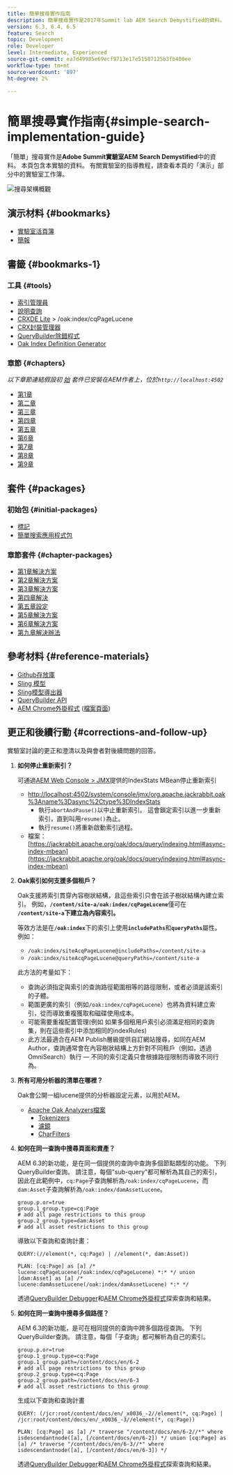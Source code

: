 ```yaml
---
title: 簡單搜尋實作指南
description: 簡單搜尋實作是2017年Summit lab AEM Search Demystified的資料。 本頁包含本實驗的資料。 有關實驗室的指導教程，請查看本頁的「演示」部分中的實驗室工作簿。
version: 6.3, 6.4, 6.5
feature: Search
topic: Development
role: Developer
level: Intermediate, Experienced
source-git-commit: ea7d49985e69ecf9713e17e51587125b3fb400ee
workflow-type: tm+mt
source-wordcount: '897'
ht-degree: 2%

---
```



# 簡單搜尋實作指南{#simple-search-implementation-guide}

「簡單」搜尋實作是&#x200B;**Adobe Summit實驗室AEM Search Demystified**&#x200B;中的資料。 本頁包含本實驗的資料。 有關實驗室的指導教程，請查看本頁的「演示」部分中的實驗室工作簿。

![搜尋架構概觀](assets/l4080/simple-search-application.png)

## 演示材料 {#bookmarks}

* [實驗室活頁簿](assets/l4080/l4080-lab-workbook.pdf)
* [簡報](assets/l4080/l4080-presentation.pdf)

## 書籤 {#bookmarks-1}

### 工具 {#tools}

* [索引管理員](http://localhost:4502/libs/granite/operations/content/diagnosis/tool.html/granite_oakindexmanager)
* [說明查詢](http://localhost:4502/libs/granite/operations/content/diagnosis/tool.html/granite_queryperformance)
* [CRXDE Lite](http://localhost:4502/crx/de/index.jsp#/oak%3Aindex/cqPageLucene) > /oak:index/cqPageLucene
* [CRX封裝管理器](http://localhost:4502/crx/packmgr/index.jsp)
* [QueryBuilder除錯程式](http://localhost:4502/libs/cq/search/content/querydebug.html?)
* [Oak Index Definition Generator](https://oakutils.appspot.com/generate/index)

### 章節 {#chapters}

*以下章節連結假設初 [始](#initialpackages) 套件已安裝在AEM作者上，位於`http://localhost:4502`*

* [第1章](http://localhost:4502/editor.html/content/summit/l4080/chapter-1.html)
* [第二章](http://localhost:4502/editor.html/content/summit/l4080/chapter-2.html)
* [第三章](http://localhost:4502/editor.html/content/summit/l4080/chapter-3.html)
* [第四章](http://localhost:4502/editor.html/content/summit/l4080/chapter-4.html)
* [第五章](http://localhost:4502/editor.html/content/summit/l4080/chapter-5.html)
* [第6章](http://localhost:4502/editor.html/content/summit/l4080/chapter-6.html)
* [第7章](http://localhost:4502/editor.html/content/summit/l4080/chapter-7.html)
* [第8章](http://localhost:4502/editor.html/content/summit/l4080/chapter-8.html)
* [第9章](http://localhost:4502/editor.html/content/summit/l4080/chapter-9.html)

## 套件 {#packages}

### 初始包 {#initial-packages}

* [標記](assets/l4080/summit-tags.zip)
* [簡單搜索應用程式包](assets/l4080/simple.ui.apps-0.0.1-snapshot.zip)

### 章節套件 {#chapter-packages}

* [第1章解決方案](assets/l4080/l4080-chapter1.zip)
* [第2章解決方案](assets/l4080/l4080-chapter2.zip)
* [第3章解決方案](assets/l4080/l4080-chapter3.zip)
* [第四章解決](assets/l4080/l4080-chapter4.zip)
* [第五章設定](assets/l4080/l4080-chapter5-setup.zip)
* [第5章解決方案](assets/l4080/l4080-chapter5-solution.zip)
* [第6章解決方案](assets/l4080/l4080-chapter6.zip)
* [第九章解決辦法](assets/l4080/l4080-chapter9.zip)

## 參考材料 {#reference-materials}

* [Github存放庫](https://github.com/Adobe-Marketing-Cloud/aem-guides/tree/master/simple-search-guide)
* [Sling 模型](https://sling.apache.org/documentation/bundles/models.html)
* [Sling模型導出器](https://sling.apache.org/documentation/bundles/models.html#exporter-framework-since-130)
* [QueryBuilder API](https://experienceleague.adobe.com/docs/)
* [AEM Chrome外掛程式](https://chrome.google.com/webstore/detail/aem-chrome-plug-in/ejdcnikffjleeffpigekhccpepplaode) ([檔案頁面](https://adobe-consulting-services.github.io/acs-aem-tools/aem-chrome-plugin/))

## 更正和後續行動 {#corrections-and-follow-up}

實驗室討論的更正和澄清以及與會者對後續問題的回答。

1. **如何停止重新索引？**

   可通過[AEM Web Console > JMX](http://localhost:4502/system/console/jmx)提供的IndexStats MBean停止重新索引

   * [http://localhost:4502/system/console/jmx/org.apache.jackrabbit.oak%3Aname%3Dasync%2Ctype%3DIndexStats](http://localhost:4502/system/console/jmx/org.apache.jackrabbit.oak%3Aname%3Dasync%2Ctype%3DIndexStats)
      * 執行`abortAndPause()`以中止重新索引。 這會鎖定索引以進一步重新索引，直到叫用`resume()`為止。
      * 執行`resume()`將重新啟動索引過程。
   * 檔案：[https://jackrabbit.apache.org/oak/docs/query/indexing.html#async-index-mbean](https://jackrabbit.apache.org/oak/docs/query/indexing.html#async-index-mbean)

2. **Oak索引如何支援多個租戶？**

   Oak支援將索引貫穿內容樹狀結構，且這些索引只會在該子樹狀結構內建立索引。 例如，**`/content/site-a/oak:index/cqPageLucene`**&#x200B;僅可在&#x200B;**`/content/site-a`下建立為內容索引。**

   等效方法是在&#x200B;**`/oak:index`**&#x200B;下的索引上使用&#x200B;**`includePaths`**&#x200B;和&#x200B;**`queryPaths`**&#x200B;屬性。 例如：

   * `/oak:index/siteAcqPageLucene@includePaths=/content/site-a`
   * `/oak:index/siteAcqPageLucene@queryPaths=/content/site-a`

   此方法的考量如下：

   * 查詢必須指定與索引的查詢路徑範圍相等的路徑限制，或者必須是該索引的子體。
   * 範圍更廣的索引（例如`/oak:index/cqPageLucene`）也將為資料建立索引，從而導致重複獲取和磁碟使用成本。
   * 可能需要重複配置管理(例如 如果多個租用戶索引必須滿足相同的查詢集，則在這些索引中添加相同的indexRules)
   * 此方法最適合在AEM Publish層級提供自訂網站搜尋，如同在AEM Author，查詢通常會在內容樹狀結構上方針對不同租戶（例如，透過OmniSearch）執行 — 不同的索引定義只會根據路徑限制而導致不同行為。


3. **所有可用分析器的清單在哪裡？**

   Oak會公開一組lucene提供的分析器設定元素，以用於AEM。

   * [Apache Oak Analyzers檔案](https://jackrabbit.apache.org/oak/docs/query/lucene.html#analyzers)
      * [Tokenizers](https://cwiki.apache.org/confluence/display/solr/Tokenizers)
      * [濾鏡](https://cwiki.apache.org/confluence/display/solr/Filter+Descriptions)
      * [CharFilters](https://cwiki.apache.org/confluence/display/solr/CharFilterFactories)

4. **如何在同一查詢中搜尋頁面和資產？**

   AEM 6.3的新功能，是在同一個提供的查詢中查詢多個節點類型的功能。 下列QueryBuilder查詢。 請注意，每個&quot;sub-query&quot;都可解析為其自己的索引，因此在此範例中，`cq:Page`子查詢解析為`/oak:index/cqPageLucene`，而`dam:Asset`子查詢解析為`/oak:index/damAssetLucene`。

   ```plain
   group.p.or=true
   group.1_group.type=cq:Page
   # add all page restrictions to this group
   group.2_group.type=dam:Asset
   # add all asset restrictions to this group
   ```

   導致以下查詢和查詢計畫：

   ```plain
   QUERY:(//element(*, cq:Page) | //element(*, dam:Asset))
   
   PLAN: [cq:Page] as [a] /* lucene:cqPageLucene(/oak:index/cqPageLucene) *:* */ union [dam:Asset] as [a] /* lucene:damAssetLucene(/oak:index/damAssetLucene) *:* */
   ```

   透過[QueryBuilder Debugger](http://localhost:4502/libs/cq/search/content/querydebug.html?_charset_=UTF-8&amp;query=group.p.or%3Dtrue%0D%0Agroup.1_group.type%3Dcq%3APage%0D%0A%23+add+all+page+restrictions+to+this+group%0D%0Agroup.2_group.type%3Ddam%3AAsset%0D%0A%23+add+all+asset+restrictions+to+this+group)和[AEM Chrome外掛程式](https://chrome.google.com/webstore/detail/aem-chrome-plug-in/ejdcnikffjleeffpigekhccpepplaode?hl=en-US)探索查詢和結果。

5. **如何在同一查詢中搜尋多個路徑？**

   AEM 6.3的新功能，是可在相同提供的查詢中跨多個路徑查詢。 下列QueryBuilder查詢。 請注意，每個「子查詢」都可解析為自己的索引。

   ```plain
   group.p.or=true
   group.1_group.type=cq:Page
   group.1_group.path=/content/docs/en/6-2
   # add all page restrictions to this group
   group.2_group.type=cq:Page
   group.2_group.path=/content/docs/en/6-3
   # add all asset restrictions to this group
   ```

   生成以下查詢和查詢計畫

   ```plain
   QUERY: (/jcr:root/content/docs/en/_x0036_-2//element(*, cq:Page) | /jcr:root/content/docs/en/_x0036_-3//element(*, cq:Page))
   
   PLAN: [cq:Page] as [a] /* traverse "/content/docs/en/6-2//*" where isdescendantnode([a], [/content/docs/en/6-2]) */ union [cq:Page] as [a] /* traverse "/content/docs/en/6-3//*" where isdescendantnode([a], [/content/docs/en/6-3]) */
   ```

   透過[QueryBuilder Debugger](http://localhost:4502/libs/cq/search/content/querydebug.html?_charset_=UTF-8&amp;query=group.p.or%3Dtrue%0D%0Agroup.1_group.type%3Dcq%3APage%0D%0Agroup.1_group.path%3D%2Fcontent%2Fdocs%2Fen%2F6-2%0D%0A%23+add+all+page+restrictions+to+this+group%0D%0Agroup.2_group.type%3Dcq%3APage%0D%0Agroup.2_group.path%3D%2Fcontent%2Fdocs%2Fen%2F6-3%0D%0A%23+add+all+asset+restrictions+to+this+group)和[AEM Chrome外掛程式](https://chrome.google.com/webstore/detail/aem-chrome-plug-in/ejdcnikffjleeffpigekhccpepplaode?hl=en-US)探索查詢和結果。
